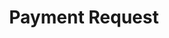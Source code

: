 ---
title: Payment Request
layout: service-process
permalink: apps/bank/architectures/token-operation-payment-request
lang: ru
page_id: apps-bank-architectures-token-operation-payment-request
detail-description: Lorem ipsum dolor sit amet, consectetur adipiscing elit. Nulla porttitor ipsum vitae tincidunt ullamcorper. Nunc eu sapien vitae neque efficitur viverra. Quisque quam libero, fermentum a arcu ac, tempus auctor mauris. Sed dui ex, eleifend eu pharetra eget, lacinia in tellus. Nam ac nibh quis tortor eleifend porttitor gravida quis augue. Pellentesque auctor ullamcorper arcu, quis malesuada nisi feugiat nec. Donec vitae ullamcorper magna. Donec mi tellus, ultricies id justo eu, vulputate volutpat eros. Nam vitae ex in lectus congue mollis. Cras libero metus, pharetra eu sodales id, porta ac quam. Vestibulum sed sagittis metus, vulputate dignissim lacus. Integer rhoncus vitae dui non interdum. Fusce elementum dolor eget molestie feugiat. Sed et leo eu tellus rutrum venenatis in at ante. Curabitur sed orci eu sem hendrerit molestie vitae vel nisi. Duis pellentesque id dui ut posuere.
diagramUrl: ru/apps/bank/architectures/token-operation-payment-request/diagrams
videoUrl: ru/apps/bank/architectures/token-operation-payment-request/ux-videos
screensUrl: ru/apps/bank/architectures/token-operation-payment-request/ui-screens
backUrl: /ru/apps/bank/architectures/token-operation
---
